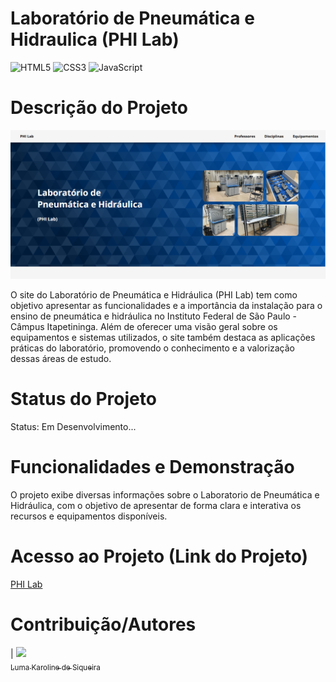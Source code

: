 # Laboratório de Pneumática e Hidraulica (PHI Lab)

![HTML5](https://img.shields.io/badge/html5-%23E34F26.svg?style=for-the-badge&logo=html5&logoColor=white)
![CSS3](https://img.shields.io/badge/css3-%231572B6.svg?style=for-the-badge&logo=css3&logoColor=white)
![JavaScript](https://img.shields.io/badge/javascript-%23323330.svg?style=for-the-badge&logo=javascript&logoColor=%23F7DF1E)

# Descrição do Projeto

![PHI](./img/fundos/print.png)

O site do Laboratório de Pneumática e Hidráulica (PHI Lab) tem como objetivo apresentar as funcionalidades e a importância da instalação para o ensino de pneumática e hidráulica no Instituto Federal de São Paulo - Câmpus Itapetininga. Além de oferecer uma visão geral sobre os equipamentos e sistemas utilizados, o site também destaca as aplicações práticas do laboratório, promovendo o conhecimento e a valorização dessas áreas de estudo.

# Status do Projeto
Status: Em Desenvolvimento...

# Funcionalidades e Demonstração
O projeto exibe diversas informações sobre o Laboratorio de Pneumática e Hidráulica, com o objetivo de apresentar de forma clara e interativa os recursos e equipamentos disponíveis.

# Acesso ao Projeto (Link do Projeto)
[PHI Lab](https://philab.fabsoftware.itp.ifsp.edu.br)

# Contribuição/Autores
| [<img loading="lazy" src="https://avatars.githubusercontent.com/u/166057576?v=4" width=115><br><sub>Luma Karoline de Siqueira</sub>](https://github.com/maLu70)